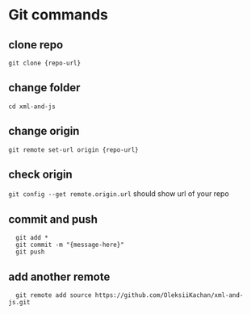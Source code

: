 # Git commands

## clone repo

`git clone {repo-url}`

## change folder

`cd xml-and-js`

## change origin

`git remote set-url origin {repo-url}`

## check origin

`git config --get remote.origin.url`
should show url of your repo

## commit and push

```git
  git add *
  git commit -m "{message-here}"
  git push
```

## add another remote

```git
  git remote add source https://github.com/OleksiiKachan/xml-and-js.git
```
